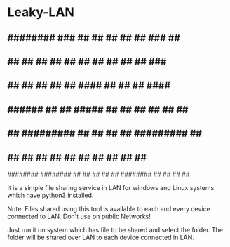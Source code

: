 # Leaky-LAN

##       ########    ###    ##    ## ##    ##    ##          ###    ##    ## 
##       ##         ## ##   ##   ##   ##  ##     ##         ## ##   ###   ## 
##       ##        ##   ##  ##  ##     ####      ##        ##   ##  ####  ## 
##       ######   ##     ## #####       ##       ##       ##     ## ## ## ## 
##       ##       ######### ##  ##      ##       ##       ######### ##  #### 
##       ##       ##     ## ##   ##     ##       ##       ##     ## ##   ### 
######## ######## ##     ## ##    ##    ##       ######## ##     ## ##    ## 


It is a simple file sharing service in LAN for windows and Linux systems which have python3 installed.

Note: Files shared using this tool is available to each and every device 
 connected to LAN. Don't use on public Networks!
 
 Just run it on system which has file to be shared and select the folder.
 The folder will be shared over LAN to each device connected in LAN.
